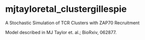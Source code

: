 # mjtayloretal_clustergillespie

A Stochastic Simulation of TCR Clusters with ZAP70 Recruitment

Model described in MJ Taylor et. al.; BioRxiv, 062877.
